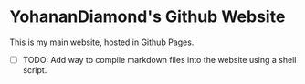 # YohananDiamond's Github Website

This is my main website, hosted in Github Pages.

- [ ] TODO: Add way to compile markdown files into the website using a shell script.
